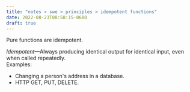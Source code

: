 ```yaml
---
title: "notes > swe > principles > idempotent functions"
date: 2022-08-23T08:58:15-0600
draft: true
---
```

Pure functions are idempotent.

*Idempotent*—Always producing identical output for identical input, even when called repeatedly.  
Examples:
- Changing a person's address in a database.
- HTTP GET, PUT, DELETE.